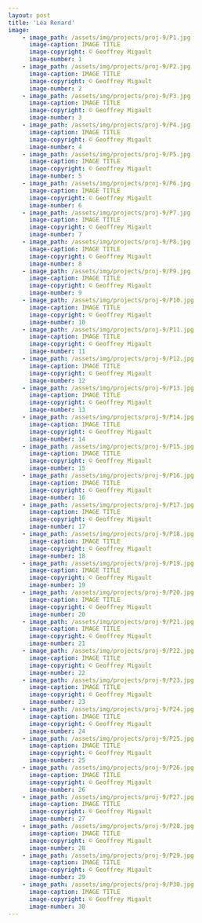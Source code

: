 ```yaml
---
layout: post
title: 'Léa Renard'
image: 
    - image_path: /assets/img/projects/proj-9/P1.jpg
      image-caption: IMAGE TITLE
      image-copyright: © Geoffrey Migault
      image-number: 1
    - image_path: /assets/img/projects/proj-9/P2.jpg
      image-caption: IMAGE TITLE
      image-copyright: © Geoffrey Migault
      image-number: 2
    - image_path: /assets/img/projects/proj-9/P3.jpg
      image-caption: IMAGE TITLE
      image-copyright: © Geoffrey Migault
      image-number: 3
    - image_path: /assets/img/projects/proj-9/P4.jpg
      image-caption: IMAGE TITLE
      image-copyright: © Geoffrey Migault
      image-number: 4
    - image_path: /assets/img/projects/proj-9/P5.jpg
      image-caption: IMAGE TITLE
      image-copyright: © Geoffrey Migault
      image-number: 5
    - image_path: /assets/img/projects/proj-9/P6.jpg
      image-caption: IMAGE TITLE
      image-copyright: © Geoffrey Migault
      image-number: 6
    - image_path: /assets/img/projects/proj-9/P7.jpg
      image-caption: IMAGE TITLE
      image-copyright: © Geoffrey Migault
      image-number: 7
    - image_path: /assets/img/projects/proj-9/P8.jpg
      image-caption: IMAGE TITLE
      image-copyright: © Geoffrey Migault
      image-number: 8
    - image_path: /assets/img/projects/proj-9/P9.jpg
      image-caption: IMAGE TITLE
      image-copyright: © Geoffrey Migault
      image-number: 9
    - image_path: /assets/img/projects/proj-9/P10.jpg
      image-caption: IMAGE TITLE
      image-copyright: © Geoffrey Migault
      image-number: 10
    - image_path: /assets/img/projects/proj-9/P11.jpg
      image-caption: IMAGE TITLE
      image-copyright: © Geoffrey Migault
      image-number: 11
    - image_path: /assets/img/projects/proj-9/P12.jpg
      image-caption: IMAGE TITLE
      image-copyright: © Geoffrey Migault
      image-number: 12
    - image_path: /assets/img/projects/proj-9/P13.jpg
      image-caption: IMAGE TITLE
      image-copyright: © Geoffrey Migault
      image-number: 13
    - image_path: /assets/img/projects/proj-9/P14.jpg
      image-caption: IMAGE TITLE
      image-copyright: © Geoffrey Migault
      image-number: 14
    - image_path: /assets/img/projects/proj-9/P15.jpg
      image-caption: IMAGE TITLE
      image-copyright: © Geoffrey Migault
      image-number: 15
    - image_path: /assets/img/projects/proj-9/P16.jpg
      image-caption: IMAGE TITLE
      image-copyright: © Geoffrey Migault
      image-number: 16
    - image_path: /assets/img/projects/proj-9/P17.jpg
      image-caption: IMAGE TITLE
      image-copyright: © Geoffrey Migault
      image-number: 17
    - image_path: /assets/img/projects/proj-9/P18.jpg
      image-caption: IMAGE TITLE
      image-copyright: © Geoffrey Migault
      image-number: 18
    - image_path: /assets/img/projects/proj-9/P19.jpg
      image-caption: IMAGE TITLE
      image-copyright: © Geoffrey Migault
      image-number: 19
    - image_path: /assets/img/projects/proj-9/P20.jpg
      image-caption: IMAGE TITLE
      image-copyright: © Geoffrey Migault
      image-number: 20
    - image_path: /assets/img/projects/proj-9/P21.jpg
      image-caption: IMAGE TITLE
      image-copyright: © Geoffrey Migault
      image-number: 21
    - image_path: /assets/img/projects/proj-9/P22.jpg
      image-caption: IMAGE TITLE
      image-copyright: © Geoffrey Migault
      image-number: 22
    - image_path: /assets/img/projects/proj-9/P23.jpg
      image-caption: IMAGE TITLE
      image-copyright: © Geoffrey Migault
      image-number: 23
    - image_path: /assets/img/projects/proj-9/P24.jpg
      image-caption: IMAGE TITLE
      image-copyright: © Geoffrey Migault
      image-number: 24
    - image_path: /assets/img/projects/proj-9/P25.jpg
      image-caption: IMAGE TITLE
      image-copyright: © Geoffrey Migault
      image-number: 25
    - image_path: /assets/img/projects/proj-9/P26.jpg
      image-caption: IMAGE TITLE
      image-copyright: © Geoffrey Migault
      image-number: 26
    - image_path: /assets/img/projects/proj-9/P27.jpg
      image-caption: IMAGE TITLE
      image-copyright: © Geoffrey Migault
      image-number: 27
    - image_path: /assets/img/projects/proj-9/P28.jpg
      image-caption: IMAGE TITLE
      image-copyright: © Geoffrey Migault
      image-number: 28
    - image_path: /assets/img/projects/proj-9/P29.jpg
      image-caption: IMAGE TITLE
      image-copyright: © Geoffrey Migault
      image-number: 29
    - image_path: /assets/img/projects/proj-9/P30.jpg
      image-caption: IMAGE TITLE
      image-copyright: © Geoffrey Migault
      image-number: 30
---
```




